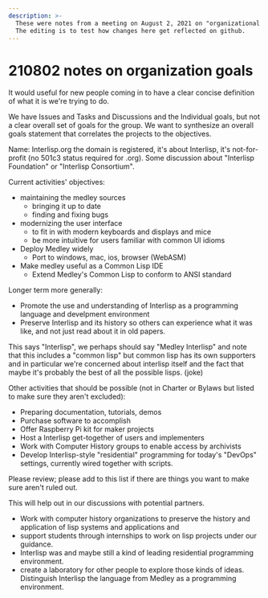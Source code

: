 ```yaml
---
description: >-
  These were notes from a meeting on August 2, 2021 on "organizational goals".
  The editing is to test how changes here get reflected on github.
---
```


# 210802 notes on organization goals

It would useful for new people coming in to have a clear concise definition of what it is we're trying to do.

We have Issues and Tasks and Discussions and the Individual goals, but not a clear overall set of goals for the group.  We want to synthesize an overall goals statement that correlates the projects to the objectives.&#x20;

Name: Interlisp.org the domain is registered, it's about Interlisp, it's not-for-profit (no 501c3 status required for .org). Some discussion about "Interlisp Foundation" or "Interlisp Consortium".

Current activities' objectives:

* maintaining the medley sources
  * bringing it up to date
  * finding and fixing bugs
* modernizing the user interface
  * to fit in with modern keyboards and displays and mice
  * be more intuitive for users familiar with common UI idioms
* Deploy Medley widely
  * Port to windows, mac, ios, browser (WebASM)
* Make medley useful as a Common Lisp IDE
  * Extend Medley's Common Lisp to conform to ANSI standard

Longer term more generally:

* Promote the use and understanding of Interlisp as a programming language and develpment environment
* Preserve Interlisp and its history so others can experience what it was like, and not just read about it in old papers.

This says "Interlisp", we perhaps should say "Medley Interlisp" and note that this includes a "common lisp" but common lisp has its own supporters and in particular we're concerned about interlisp itself and the fact that maybe it's probably the best of all the possible lisps. (joke)

Other activities that should be possible (not in Charter or Bylaws but listed to make sure they aren't excluded):

* Preparing documentation, tutorials, demos
* Purchase software to accomplish
* Offer Raspberry Pi kit for maker projects
* Host a Interlisp get-together of users and implementers
* Work with Computer History groups to enable access by archivists
* Develop Interlisp-style "residential" programming for today's "DevOps" settings, currently wired together with scripts.

Please review; please add to this list if there are things you want to make sure aren't ruled out.

This will help out in our discussions with potential partners.

* Work with computer history organizations to preserve the history and application of lisp systems and applications and
* support students through internships to work on lisp projects under our guidance.
* Interlisp was and maybe still a kind of leading residential programming environment.
* create a laboratory for other people to explore those kinds of ideas. Distinguish Interlisp the language from Medley as a programming environment.
